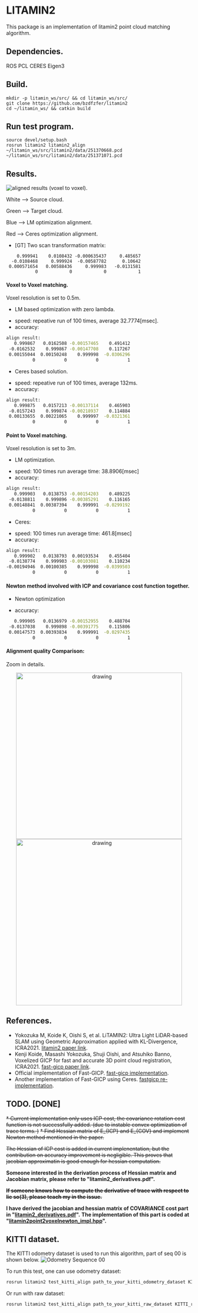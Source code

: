 # LITAMIN2
This package is an implementation of litamin2 point cloud matching algorithm.


## Dependencies.
ROS
PCL 
CERES
Eigen3

## Build.
``` 
mkdir -p litamin_ws/src/ && cd litamin_ws/src/
git clone https://github.com/bzdfzfer/litamin2
cd ~/litamin_ws/ && catkin build

```

## Run test program.

```
source devel/setup.bash
rosrun litamin2 litamin2_align ~/litamin_ws/src/litamin2/data/251370668.pcd ~/litamin_ws/src/litamin2/data/251371071.pcd
```

## Results.

![aligned results (voxel to voxel)](data/litamin2_results.png).

White --> Source cloud.

Green --> Target cloud.

Blue  --> LM optimization alignment.

Red --> Ceres optimization alignment.


- [GT] Two scan transformation matrix:
```
    0.999941    0.0108432 -0.000635437     0.485657
  -0.0108468     0.999924  -0.00587782      0.10642
 0.000571654   0.00588436     0.999983   -0.0131581
           0            0            0            1
```

#### Voxel to Voxel matching.

Voxel resolution is set to 0.5m.



- LM based optimization with zero lambda.
* speed: repeative run of 100 times, average 32.7774[msec].
* accuracy: 
``` bash
align result: 
   0.999867   0.0162508 -0.00157465    0.491412
 -0.0162532    0.999867 -0.00147708    0.117267
 0.00155044  0.00150248    0.999998  -0.0306296
          0           0           0           1
```
- Ceres based solution.
* speed: repeative run of 100 times, average 132ms.
* accuracy: 
``` bash
align result: 
   0.999875   0.0157213 -0.00137114    0.465903
 -0.0157243    0.999874 -0.00218937    0.114884
 0.00133655  0.00221065    0.999997  -0.0321361
          0           0           0           1
```

#### Point to Voxel matching.

Voxel resolution is set to 3m.



- LM optimization.
* speed: 100 times run average time: 38.8906[msec]
* accuracy:
``` bash
align result: 
   0.999903   0.0138753 -0.00154203    0.489225
 -0.0138811    0.999896 -0.00385291    0.116165
 0.00148841  0.00387394    0.999991  -0.0299192
          0           0           0           1
```

- Ceres:
* speed: 100 times run average time: 461.8[msec]
* accuracy: 
``` bash
align result: 
   0.999902   0.0138793  0.00193534    0.455404
 -0.0138774    0.999903 -0.00103081    0.110234
-0.00194946  0.00100385    0.999998  -0.0399503
          0           0           0           1
```


#### Newton method involved with ICP and covariance cost function together.
- Newton optimization
* accuracy:
```bash
   0.999905   0.0136979 -0.00152955    0.488704
 -0.0137038    0.999898 -0.00391775    0.115806
 0.00147573  0.00393834    0.999991  -0.0297435
          0           0           0           1
```

#### Alignment quality Comparison: 
Zoom in details. 
<center class="half"> 
	<img src="data/litamin2_voxel2voxel.png" alt="drawing" width="450"/>
	<img src="data/litamin2_point2voxel.png" alt="drawing" width="450"/>
</center>

## References.
* Yokozuka M, Koide K, Oishi S, et al. LiTAMIN2: Ultra Light LiDAR-based SLAM using Geometric Approximation applied with KL-Divergence, ICRA2021. [litamin2 paper link](https://arxiv.org/abs/2103.00784).
* Kenji Koide, Masashi Yokozuka, Shuji Oishi, and Atsuhiko Banno, Voxelized GICP for fast and accurate 3D point cloud registration, ICRA2021. [fast-gicp paper link](https://staff.aist.go.jp/shuji.oishi/assets/papers/preprint/VoxelGICP_ICRA2021.pdf).
* Official implementation of Fast-GICP. [fast-gicp implementation](https://github.com/SMRT-AIST/fast_gicp).
* Another implementation of Fast-GICP using Ceres. [fastgicp re-implementation](https://github.com/FishInWave/fast-gicp).

## TODO. [DONE]
~~* Current implementation only uses ICP cost, the covariance rotation cost function is not successfully added. (due to instable convex optimization of trace terms. )~~
~~* Find Hessian matrix of E_{ICP} and E_{COV} and implement Newton method mentioned in the paper.~~

~~The Hessian of ICP cost is added in current implenentation, but the contribution on accuracy improvement is negligible. This proves that jacobian approximatin is good enough for hessian computation.~~

**Someone interested in the derivation process of Hessian matrix and Jacobian matrix, please refer to "litamin2_derivatives.pdf".**

~~**If someone knows how to compute the derivative of trace with respect to lie so(3), please teach my in the issue.**~~

**I have derived the jacobian and hessian matrix of COVARIANCE cost part in "[litamin2_derivatives.pdf](litamin2_derivatives.pdf)".**
**The implementation of this part is coded at "[litamin2point2voxelnewton_impl.hpp](include/litamin2/impl/litamin2point2voxelnewton_impl.hpp)".**


## KITTI dataset.
The KITTI odometry dataset is used to run this algorithm, part of seq 00 is shown below.
![Odometry Sequence 00](data/kitti00.png)

To run this test, one can use odometry dataset:
```bash
rosrun litamin2 test_kitti_align path_to_your_kitti_odometry_dataset KITTI output_path
```
Or run with raw dataset:
```bash
rosrun litamin2 test_kitti_align path_to_your_kitti_raw_dataset KITTI_raw output_path

```
